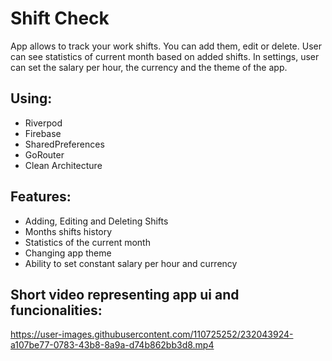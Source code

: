 # Shift Check

App allows to track your work shifts. You can add them, edit or delete. User can see statistics of current month based on added shifts. In settings, user can set the salary per hour, the currency and the theme of the app.

## Using:
- Riverpod
- Firebase
- SharedPreferences
- GoRouter
- Clean Architecture

## Features:
- Adding, Editing and Deleting Shifts
- Months shifts history
- Statistics of the current month
- Changing app theme
- Ability to set constant salary per hour and currency

## Short video representing app ui and funcionalities:



https://user-images.githubusercontent.com/110725252/232043924-a107be77-0783-43b8-8a9a-d74b862bb3d8.mp4

